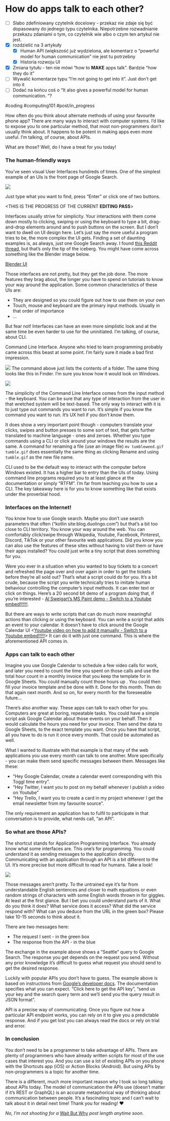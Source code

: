 # How do apps talk to each other?
- [ ] Slabo zdefiniowany czytelnik docelowy - przekaz nie zdaje się być dopasowany do jednego typu czytelnika. Niepotrzebne rozwadnianie przekazu zdaniami o tym, co czytelnik wie albo o czym ten artykul nie jest.
- [x] rozdzielić na 3 artykuły
	- [x] Human API (większość już wydzielona, ale komentarz o “powerful model for human communication” nie jest tu potrzebny
	- [x] Historia rozwoju UI
- [x] Zmiana tytułu - ten nie mówi “how to **MAKE** apps talk”. Bardzie “how they do it”
- [ ] Wywalić komentarze typu “I’m not going to get into it”. Just don’t get into it
- [ ] Dodać na końcu coś o “It also gives a powerful model for human communication. “?

#coding #computing101 #post/in_progress

How often do you think about alternate methods of using your favourite phone app? There are many ways to interact with computer systems.  I’d like to expose you to one particular method, that most non-programmers don’t usually think about. It happens to be potent in making apps even more useful. I’m talking, of course, about APIs.

What are those? Well, do I have a treat for you today!

### The human-friendly ways

You’ve seen visual User Interfaces hundreds of times. One of the simplest example of an UIs is the front page of Google Search.

![](How%20do%20apps%20talk%20to%20each%20other?/google_ui.png)

Just type what you want to find, press “Enter” or click one of two buttons. 

<THIS IS THE PROGRESS OF THE CURRENT **EDITING PASS**>

Interfaces usually strive for simplicity. Your interactions with them come down mostly to clicking, swiping or using the keyboard to type a bit, drag-and-drop elements around and to push buttons on the screen. But I don’t want to dwell on UI design here. Let’s just say the more useful a program tries to be, the more complex the UI gets. Finding a set of daunting examples is, as always, just one Google Search away. I found [this Reddit thread](https://www.reddit.com/r/computers/comments/71pcgm/post_software_with_the_most_complicated_ui/), but that’s only the tip of the iceberg. You might have come across something like the Blender image below.

[Blender UI](https://i.redd.it/u9nha9xbudnz.jpg) <change to img tag>

Those interfaces are not pretty, but  they get the job done. The more features they brag about, the longer you have to spend on tutorials to know your way around the application.  Some common characteristics of these UIs are:
* They are designed so you could figure out how to use them on your own
* Touch, mouse and keyboard are the primary input methods. Usually in that order of importance
* …

But fear not! Interfaces can have an even more simplistic look and at the same time be even harder to use for the uninitiated.  I’m talking, of course, about CLI.

Command Line Interface. Anyone who tried to learn programming probably came across this beast at some point. I’m fairly sure it made a bad first impression.

![](How%20do%20apps%20talk%20to%20each%20other?/Screenshot%202020-06-29%20at%2017.30.02.png)
The command above just lists the contents of a folder. The same thing looks like this in Finder. I’m sure you know how it would look on Windows.

![](How%20do%20apps%20talk%20to%20each%20other?/Screenshot%202020-06-29%20at%2017.34.21.png)

The simplicity of the Command Line Interface comes from the input method - the keyboard. You can be sure that any type of interaction from the user in that wretched system will be text-based. The only way to interact with it is to just type out commands you want to run. It’s simple if you know the command you want to run. It’s UX hell if you don’t know them.

It does show a very important point though - computers translate your clicks, swipes and button presses to some sort of text, that gets further translated to machine language - ones and zeroes. Whether you type commands using a CLI or click around your windows the results are the same. A command for renaming a file (use an image file)
`mv tumbleweed.gif tumble.gif`
does essentially the same thing as clicking Rename and using `tumble.gif` as the new file name.

CLI used to be the default way to interact with the computer before Windows existed.  It has a higher bar to entry than the UIs of today. Using command line programs required you to at least glance at the documentation or simply “RTFM”. I’m far from teaching you how to use a CLI. The key takeaway here is for you to know something like that exists under the proverbial hood.

### Interfaces on the Internet!

You know how to use Google search. Maybe you don’t use search parameters that often (“kotlin site:blog.duolingo.com”) but that’s a bit too close to CLI territory. You know your way around the web. You can comfortably click/swipe through Wikipedia, Youtube, Facebook, Pinterest, Discord, TikTok or your other favourite web applications. Did you know you can also use the features of these sites without having to visit them or have their apps installed? You could just write a tiny script that does something for you.

Were you ever in a situation when you wanted to buy tickets to a concert and refreshed the page over and over again in order to get the tickets before they’re all sold out? That’s what a script could do for you. It’s a bit crude, because the script you write technically tries to imitate human behaviour controlling the computer’s input methods. It can enter text or click on things. Here’s a 20 second bit demo of a program doing that, if you’re interested - [Al Sweigart’s MS Paint demo - Switch to a Youtube embed!!!!!!](https://youtu.be/dZLyfbSQPXI?t=1050).

But there are ways to write scripts that can do much more meaningful actions than clicking or using the keyboard. You can write a script that adds an event to your calendar. It doesn’t have to click around the Google Calendar UI <[Youtube video on how to add it manually - Switch to a Youtube embed!!!!!](https://youtu.be/s8APbxFVF2I)> It can do it with just one command<Add this command here in some form>. This is where the aforementioned API comes in.

### Apps can talk to each other

Imagine you use Google Calendar to schedule a few video calls for work, and later you need to count the time you spent on those calls and use the total hour count in a monthly invoice that you keep the template for in Google Sheets. You could manually count those hours up . You could then fill your invoice template and be done with it. Done for this month. Then do that again next month. And so on, for every month for the foreseeable future…

There’s also another way. These apps can talk to each other for you. Computers are great at boring, repeatable tasks. You could have a simple script ask Google Calendar about those events on your behalf. Then it would calculate the hours you need for your invoice. Then send the data to Google Sheets, to the exact template you want. Once you have that script, all you have to do is run it once every month. That could be automated as well.

What I wanted to illustrate with that example is that many of the web applications you use every month can talk to one another. More specifically - you can make them send specific messages between them.  Messages like these:
* “Hey Google Calendar, create a calendar event corresponding with this Toggl time entry”. 
* “Hey Twitter, I want you to post on my behalf whenever I publish a video on Youtube”
* “Hey Trello, I want you to create a card in my project whenever I get the email newsletter from my favourite source”.

The only requirement an application has to fulfil to participate in that conversation is to provide, what nerds call, “an API”. 

### So what are those APIs?

The shortcut stands for Application Programming Interface. You already know what some interfaces are. This one’s for programming. You could understand it as sending messages to the application directly. Communicating with an application through an API is a bit different to the UI. It’s more precise but more difficult to read for humans. Take a look!

![](How%20do%20apps%20talk%20to%20each%20other?/google_api.png)

Those messages aren’t pretty. To the untrained eye it’s far from understandable English sentences and closer to math equations or even random strings of characters with some English words thrown in for giggles. At least at the first glance. But I bet you could understand parts of it. What do you think it does? What service does it access? What did the service respond with? What can you deduce from the URL in the green box? Please take 10-15 seconds to think about it.

There are two messages here:
* The request I sent - in the green box
* The response from the API - in the blue

The exchange in the example above shows a “Seattle” query to Google Search. The response you get depends on the request you send. Without any prior knowledge it’s difficult to guess what request you should send to get the desired response.

Luckily with popular APIs you don’t have to guess. The example above is based on instructions from [Google’s developer docs](https://developers.google.com/custom-search/v1/using_rest#making_a_request). The documentation specifies what you can expect. “Click here to get the API key”, “send us your key and the search query term and we’ll send you the query result in JSON format”.

API is a precise way of communicating. Once you figure out how a particular API endpoint works, you can rely on it to give you a predictable response. And if you get lost you can always read the docs or rely on trial and error.

### In conclusion

You don’t need to be a programmer to take advantage of APIs. There are plenty of programmers who have already written scripts for most of the use cases that interest you. And you can use a lot of existing APIs on you phone with the Shortcuts app (iOS) or Action Blocks (Android). But using APIs by non-programmers is a topic for another time.

There is a different, much more important reason why I took so long talking about APIs today. The model of communication the APIs use (doesn’t matter if it’s REST or GraphQL) is an accurate metaphorical way of thinking about communication between people. It’s a fascinating topic and I can’t wait to talk about it in detail next time! Thank you for reading! ❤️

_No, I’m not shooting for a_ [Wait But Why](https://waitbutwhy.com/) _post length anytime soon._